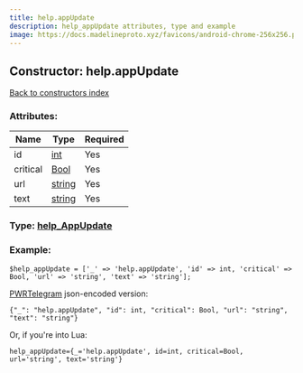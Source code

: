 ```yaml
---
title: help.appUpdate
description: help_appUpdate attributes, type and example
image: https://docs.madelineproto.xyz/favicons/android-chrome-256x256.png
---
```

## Constructor: help.appUpdate  
[Back to constructors index](index.md)



### Attributes:

| Name     |    Type       | Required |
|----------|---------------|----------|
|id|[int](../types/int.md) | Yes|
|critical|[Bool](../types/Bool.md) | Yes|
|url|[string](../types/string.md) | Yes|
|text|[string](../types/string.md) | Yes|



### Type: [help\_AppUpdate](../types/help_AppUpdate.md)


### Example:

```
$help_appUpdate = ['_' => 'help.appUpdate', 'id' => int, 'critical' => Bool, 'url' => 'string', 'text' => 'string'];
```  

[PWRTelegram](https://pwrtelegram.xyz) json-encoded version:

```
{"_": "help.appUpdate", "id": int, "critical": Bool, "url": "string", "text": "string"}
```


Or, if you're into Lua:  


```
help_appUpdate={_='help.appUpdate', id=int, critical=Bool, url='string', text='string'}

```


